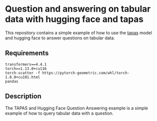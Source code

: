 # Question and answering on tabular data with hugging face and tapas

This repository contains a simple example of how to use the [tapas](https://github.com/google-research/tapas)
model and hugging face to answer questions on tabular data.

## Requirements
    transformers==4.4.1
    torch==1.13.0+cu116
    torch-scatter -f https://pytorch-geometric.com/whl/torch-1.8.0+cu101.html
    pandas

## Description
The TAPAS and Hugging Face Question Answering example is a simple example of how to query tabular data with a question. 